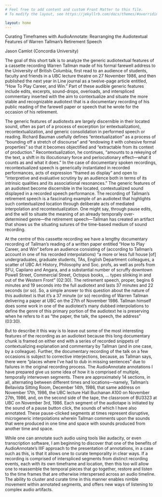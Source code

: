 ```yaml
---
# Feel free to add content and custom Front Matter to this file.
# To modify the layout, see https://jekyllrb.com/docs/themes/#overriding-theme-defaults

layout: home
---
```

Curating Timeframes with AudioAnnotate: Rearranging the Audiotextual Features of Warren Tallman’s Retirement Speech

Jason Camlot (Concordia University)

The goal of this short talk is to analyze the generic audiotextual features of a cassette recording Warren Tallman made of his formal farewell address to the University of British Columbia, first read to an audience of students, faculty and friends in a UBC lecture theatre on 27 November 1986, and then published the next year in Line journal as a twelve-page article entitled, “How To Play Career, and Win.”  Part of these audible generic features include edits, excerpts, sound-drops, overloads, and interspliced commentary inserted with the aim to contextualize and situate the more stable and recognizable audiotext that is a documentary recording of his public reading of the farewell paper or speech that he wrote for the occasion of his retirement.

The generic features of audiotexts are largely discernible in their located sound, often as part of a process of excerption (or entextualization), recontextualization, and generic consolidation in performed speech or reading.  Richard Bauman usefully defines “entextualization” as a process of “bounding off a stretch of discourse” and “endowing it with cohesive formal properties” so that it becomes objectified and “extractable from its context of production.” Recontextualization, he continues, “amounts to a rekeying of the text, a shift in its illocutionary force and perlocutionary effect—what it counts as and what it does.” In the case of documentary spoken recordings, recontextualized speech is generically instantiated in recorded performances, acts of expression “framed as display” and open to “interpretive and evaluative scrutiny by an audience both in terms of its intrinsic qualities and its associational resonances.” The generic features of an audiotext become discernible in the located, contextualized sound displayed in a recorded speech performance.  The recording of Tallman’s retirement speech is a fascinating example of an audiotext that highlights such contextualized location through deliberate acts of mediated interpolation and recontextualization.  One might say, through pause edits, and the will to situate the meaning of an already temporally over-determined genre—the retirement speech—Tallman has created an artifact that shows us the situating sutures of the time-based medium of sound recording.

At the centre of this cassette recording we have a lengthy documentary recording of Tallman’s reading of a written paper entitled “How to Play Career, and Win” before an audience consisting of (according to Tallman’s account in one of his recorded interpolations) “a more or less full house [of] undergraduates, graduate students, TAs, English Department colleagues, a scatter of UBC Art History, Philosophy and Soc. profs, as well as profs from SFU, Capilano and Angara, and a substantial number of scruffy downtown Powell Street, Commercial Street, Octopus books, … types slinking in and out of the Western Front” (02:30).  The retirement speech, proper, begins 6 minutes and 19 seconds into the full audiotext and lasts 37 minutes and 22 seconds (or so).  So, a simple answer to this question about the nature of this audiotext is that it’s a 37 minute (or so) recording of Warren Tallman delivering a paper at UBC on the 27th of November 1986.  Tallman himself does some work in one of the audiotext’s many dubbed interpolations to define the genre of this primary portion of the audiotext he is preserving when he refers to it as “the paper, the talk, the speech, the address” (03:30).

But to describe it this way is to leave out some of the most interesting features of the recording as an audiotext because this long documentary chunk is framed on either end with a series of recorded snippets of contextualizing explanation and commentary by Tallman (and in one case, by a colleague).  Further, the documentary recording of the talk on a few occasions is subject to corrective interjections, because, as Tallman says, there were “places where I’ve had to dub in missing sentences” due to failures in the original recording process. The AudioAnnotate annotations I have prepared give us some idea of how it is comprised of multiple, temporally interwoven segments. There are approximately 14 sections, in all, alternating between different times and locations—namely, Tallman’s Bellavista Sitting Room, December 14th, 1986, that same address on November 17th, 1986, the UBC lecture Hall Buchanan A100 on November 27th, 1986, and, on the second side of the tape, the classroom of BU3323 at UBC on November 3rd, 1986.  Each segment of the audiotape is initiated by the sound of a pause button click, the sounds of which I have also annotated.  These pause-clicked segments at times represent disruptive, microgeneric interpolations wherein Tallman comments upon the sounds that were produced in one time and space with sounds produced from another time and space.

While one can annotate such audio using tools like audacity, or even transcription software, I am beginning to discover that one of the benefits of AudioAnnotate’s IIIF approach to the presentation of annotations, in a case such as this, is that it allows one to curate temporality in clear ways.  If a recording is comprised of interspliced segments from distinct recording events, each with its own timeframe and location, then this too will allow one to reassemble the temporal pieces that go together, restore and listen to the time frames that are otherwise interspersed across an audio timeline.  The ability to cluster and curate time in this manner enables nimble movement within annotated segments, and offers new ways of listening to complex audio artifacts. 
